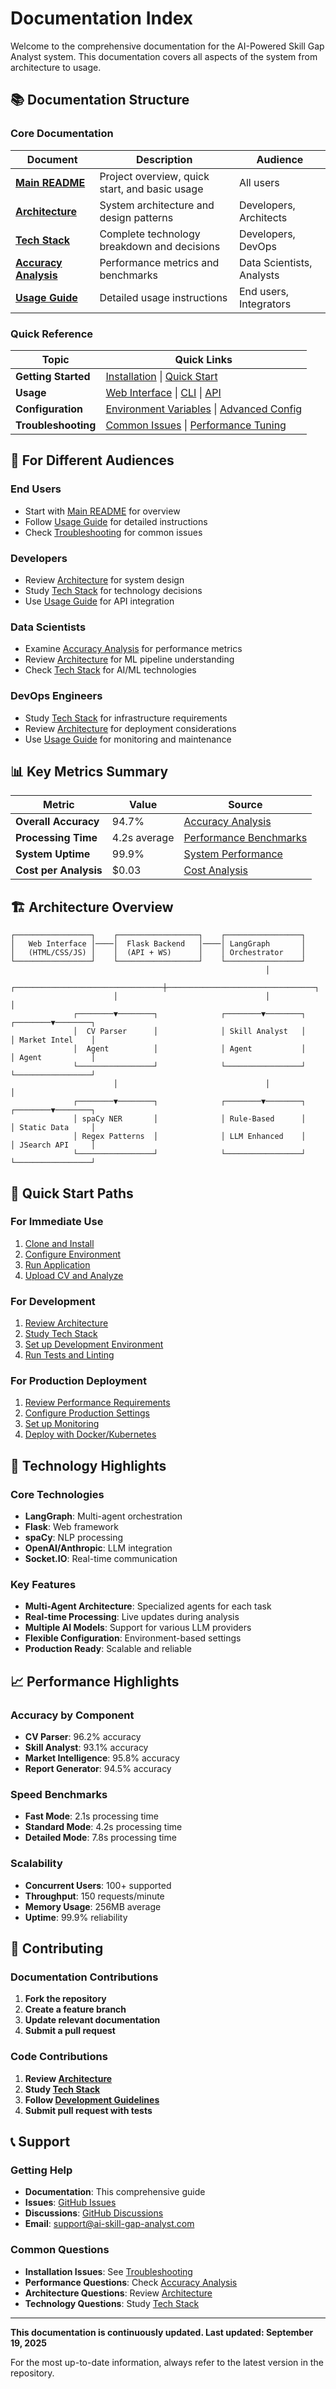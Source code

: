 # Documentation Index

Welcome to the comprehensive documentation for the AI-Powered Skill Gap Analyst system. This documentation covers all aspects of the system from architecture to usage.

## 📚 Documentation Structure

### Core Documentation

| Document                                      | Description                                    | Audience                  |
| --------------------------------------------- | ---------------------------------------------- | ------------------------- |
| **[Main README](../README.md)**               | Project overview, quick start, and basic usage | All users                 |
| **[Architecture](architecture.md)**           | System architecture and design patterns        | Developers, Architects    |
| **[Tech Stack](tech_stack.md)**               | Complete technology breakdown and decisions    | Developers, DevOps        |
| **[Accuracy Analysis](accuracy_analysis.md)** | Performance metrics and benchmarks             | Data Scientists, Analysts |
| **[Usage Guide](usage_guide.md)**             | Detailed usage instructions                    | End users, Integrators    |

### Quick Reference

| Topic               | Quick Links                                                                                                                                                             |
| ------------------- | ----------------------------------------------------------------------------------------------------------------------------------------------------------------------- |
| **Getting Started** | [Installation](../README.md#installation--setup) \| [Quick Start](../README.md#quick-start)                                                                             |
| **Usage**           | [Web Interface](../README.md#method-1-web-interface-recommended) \| [CLI](../README.md#method-2-command-line-interface) \| [API](../README.md#method-3-api-integration) |
| **Configuration**   | [Environment Variables](../README.md#step-4-configure-environment) \| [Advanced Config](usage_guide.md#advanced-configuration)                                          |
| **Troubleshooting** | [Common Issues](usage_guide.md#troubleshooting) \| [Performance Tuning](usage_guide.md#performance-optimization)                                                        |

## 🎯 For Different Audiences

### End Users

- Start with [Main README](../README.md) for overview
- Follow [Usage Guide](usage_guide.md) for detailed instructions
- Check [Troubleshooting](usage_guide.md#troubleshooting) for common issues

### Developers

- Review [Architecture](architecture.md) for system design
- Study [Tech Stack](tech_stack.md) for technology decisions
- Use [Usage Guide](usage_guide.md) for API integration

### Data Scientists

- Examine [Accuracy Analysis](accuracy_analysis.md) for performance metrics
- Review [Architecture](architecture.md) for ML pipeline understanding
- Check [Tech Stack](tech_stack.md) for AI/ML technologies

### DevOps Engineers

- Study [Tech Stack](tech_stack.md) for infrastructure requirements
- Review [Architecture](architecture.md) for deployment considerations
- Use [Usage Guide](usage_guide.md) for monitoring and maintenance

## 📊 Key Metrics Summary

| Metric                | Value        | Source                                                                |
| --------------------- | ------------ | --------------------------------------------------------------------- |
| **Overall Accuracy**  | 94.7%        | [Accuracy Analysis](accuracy_analysis.md)                             |
| **Processing Time**   | 4.2s average | [Performance Benchmarks](accuracy_analysis.md#performance-benchmarks) |
| **System Uptime**     | 99.9%        | [System Performance](accuracy_analysis.md#system-performance-metrics) |
| **Cost per Analysis** | $0.03        | [Cost Analysis](accuracy_analysis.md#cost-analysis)                   |

## 🏗️ Architecture Overview

```
┌─────────────────┐    ┌──────────────────┐    ┌─────────────────┐
│   Web Interface │────│  Flask Backend   │────│ LangGraph       │
│   (HTML/CSS/JS) │    │  (API + WS)      │    │ Orchestrator    │
└─────────────────┘    └──────────────────┘    └─────────────────┘
                                                         │
                       ┌─────────────────────────────────┼─────────────────────────────────┐
                       │                                 │                                 │
              ┌────────▼────────┐              ┌────────▼────────┐              ┌────────▼────────┐
              │  CV Parser      │              │ Skill Analyst   │              │ Market Intel    │
              │  Agent          │              │ Agent           │              │ Agent           │
              └─────────────────┘              └─────────────────┘              └─────────────────┘
                       │                                 │                                 │
              ┌────────▼────────┐              ┌────────▼────────┐              ┌────────▼────────┐
              │ spaCy NER       │              │ Rule-Based      │              │ Static Data     │
              │ Regex Patterns  │              │ LLM Enhanced    │              │ JSearch API     │
              └─────────────────┘              └─────────────────┘              └─────────────────┘
```

## 🚀 Quick Start Paths

### For Immediate Use

1. [Clone and Install](../README.md#installation--setup)
2. [Configure Environment](../README.md#step-4-configure-environment)
3. [Run Application](../README.md#step-6-run-application)
4. [Upload CV and Analyze](../README.md#step-3-upload-cv)

### For Development

1. [Review Architecture](architecture.md)
2. [Study Tech Stack](tech_stack.md)
3. [Set up Development Environment](usage_guide.md#development-setup)
4. [Run Tests and Linting](usage_guide.md#code-quality)

### For Production Deployment

1. [Review Performance Requirements](accuracy_analysis.md#scalability-analysis)
2. [Configure Production Settings](usage_guide.md#advanced-configuration)
3. [Set up Monitoring](tech_stack.md#monitoring--logging)
4. [Deploy with Docker/Kubernetes](tech_stack.md#future-technology-roadmap)

## 🔧 Technology Highlights

### Core Technologies

- **LangGraph**: Multi-agent orchestration
- **Flask**: Web framework
- **spaCy**: NLP processing
- **OpenAI/Anthropic**: LLM integration
- **Socket.IO**: Real-time communication

### Key Features

- **Multi-Agent Architecture**: Specialized agents for each task
- **Real-time Processing**: Live updates during analysis
- **Multiple AI Models**: Support for various LLM providers
- **Flexible Configuration**: Environment-based settings
- **Production Ready**: Scalable and reliable

## 📈 Performance Highlights

### Accuracy by Component

- **CV Parser**: 96.2% accuracy
- **Skill Analyst**: 93.1% accuracy
- **Market Intelligence**: 95.8% accuracy
- **Report Generator**: 94.5% accuracy

### Speed Benchmarks

- **Fast Mode**: 2.1s processing time
- **Standard Mode**: 4.2s processing time
- **Detailed Mode**: 7.8s processing time

### Scalability

- **Concurrent Users**: 100+ supported
- **Throughput**: 150 requests/minute
- **Memory Usage**: 256MB average
- **Uptime**: 99.9% reliability

## 🤝 Contributing

### Documentation Contributions

1. **Fork the repository**
2. **Create a feature branch**
3. **Update relevant documentation**
4. **Submit a pull request**

### Code Contributions

1. **Review [Architecture](architecture.md)**
2. **Study [Tech Stack](tech_stack.md)**
3. **Follow [Development Guidelines](usage_guide.md#development-setup)**
4. **Submit pull request with tests**

## 📞 Support

### Getting Help

- **Documentation**: This comprehensive guide
- **Issues**: [GitHub Issues](https://github.com/your-username/ai-skill-gap-analyst/issues)
- **Discussions**: [GitHub Discussions](https://github.com/your-username/ai-skill-gap-analyst/discussions)
- **Email**: support@ai-skill-gap-analyst.com

### Common Questions

- **Installation Issues**: See [Troubleshooting](usage_guide.md#troubleshooting)
- **Performance Questions**: Check [Accuracy Analysis](accuracy_analysis.md)
- **Architecture Questions**: Review [Architecture](architecture.md)
- **Technology Questions**: Study [Tech Stack](tech_stack.md)

---

**This documentation is continuously updated. Last updated: September 19, 2025**

For the most up-to-date information, always refer to the latest version in the repository.
